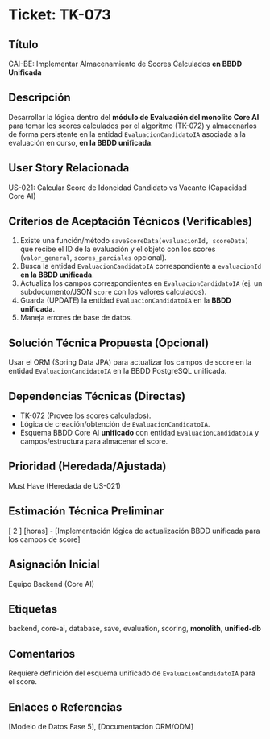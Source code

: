# Ticket: TK-073

## Título
CAI-BE: Implementar Almacenamiento de Scores Calculados **en BBDD Unificada**

## Descripción
Desarrollar la lógica dentro del **módulo de Evaluación del monolito Core AI** para tomar los scores calculados por el algoritmo (TK-072) y almacenarlos de forma persistente en la entidad `EvaluacionCandidatoIA` asociada a la evaluación en curso, **en la BBDD unificada**.

## User Story Relacionada
US-021: Calcular Score de Idoneidad Candidato vs Vacante (Capacidad Core AI)

## Criterios de Aceptación Técnicos (Verificables)
1.  Existe una función/método `saveScoreData(evaluacionId, scoreData)` que recibe el ID de la evaluación y el objeto con los scores (`valor_general`, `scores_parciales` opcional).
2.  Busca la entidad `EvaluacionCandidatoIA` correspondiente a `evaluacionId` **en la BBDD unificada**.
3.  Actualiza los campos correspondientes en `EvaluacionCandidatoIA` (ej. un subdocumento/JSON `score` con los valores calculados).
4.  Guarda (UPDATE) la entidad `EvaluacionCandidatoIA` en la **BBDD unificada**.
5.  Maneja errores de base de datos.

## Solución Técnica Propuesta (Opcional)
Usar el ORM (Spring Data JPA) para actualizar los campos de score en la entidad `EvaluacionCandidatoIA` en la BBDD PostgreSQL unificada.

## Dependencias Técnicas (Directas)
* TK-072 (Provee los scores calculados).
* Lógica de creación/obtención de `EvaluacionCandidatoIA`.
* Esquema BBDD Core AI **unificado** con entidad `EvaluacionCandidatoIA` y campos/estructura para almacenar el score.

## Prioridad (Heredada/Ajustada)
Must Have (Heredada de US-021)

## Estimación Técnica Preliminar
[ 2 ] [horas] - [Implementación lógica de actualización BBDD unificada para los campos de score]

## Asignación Inicial
Equipo Backend (Core AI)

## Etiquetas
backend, core-ai, database, save, evaluation, scoring, **monolith**, **unified-db**

## Comentarios
Requiere definición del esquema unificado de `EvaluacionCandidatoIA` para el score.

## Enlaces o Referencias
[Modelo de Datos Fase 5], [Documentación ORM/ODM]